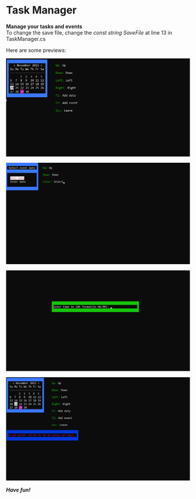 # Task Manager
<b>Manage your tasks and events</b>   
To change the save file, change the <i>const string SaveFile </i> at line 13  in TaskManager.cs 

Here are some previews:

![alt text](Images/Preview.png "Main page")         

![alt text](Images/Preview2.png "Main page")   

![alt text](Images/Preview3.png "Main page")

![alt text](Images/Preview4.png "Main page")     

<B><I>Have fun!</B></I>
